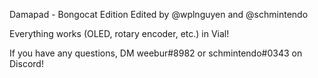 Damapad - Bongocat Edition
Edited by @wplnguyen and @schmintendo

Everything works (OLED, rotary encoder, etc.) in Vial!

If you have any questions, DM weebur#8982 or schmintendo#0343 on Discord!
